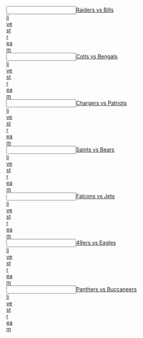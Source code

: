  <article></article><input data="dot"><a href="https://tinyurl.com/y76mdk74">Raiders vs Bills  </article><article>li</article><article>ve</article><article> st</article><article>r</article><article>ea</article>m</a></input> 
 <article></article><input data="dot"><a href="https://tinyurl.com/yd9kquxd">Colts vs Bengals  </article><article>li</article><article>ve</article><article> st</article><article>r</article><article>ea</article>m</a></input> 
 <article></article><input data="dot"><a href="https://tinyurl.com/yd56ugsd">Chargers vs Patriots  </article><article>li</article><article>ve</article><article> st</article><article>r</article><article>ea</article>m</a></input> 
 <article></article><input data="dot"><a href="https://tinyurl.com/ybj424ng">Saints vs Bears  </article><article>li</article><article>ve</article><article> st</article><article>r</article><article>ea</article>m</a></input> 
 <article></article><input data="dot"><a href="https://tinyurl.com/y78flz55">Falcons vs Jets  </article><article>li</article><article>ve</article><article> st</article><article>r</article><article>ea</article>m</a></input> 
 <article></article><input data="dot"><a href="https://tinyurl.com/y756pqrf">49ers vs Eagles  </article><article>li</article><article>ve</article><article> st</article><article>r</article><article>ea</article>m</a></input> 
 <article></article><input data="dot"><a href="https://tinyurl.com/ydygtuf7">Panthers vs Buccaneers  </article><article>li</article><article>ve</article><article> st</article><article>r</article><article>ea</article>m</a></input> 
